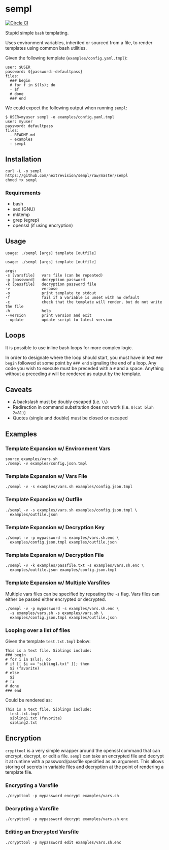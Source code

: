 # sempl

[![Circle CI](https://circleci.com/gh/nextrevision/sempl.svg?style=svg)](https://circleci.com/gh/nextrevision/sempl)

Stupid simple `bash` templating.

Uses environment variables, inherited or sourced from a file, to render
templates using common bash utilities.

Given the following template (`examples/config.yaml.tmpl`):

    user: $USER
    password: ${password:-defaultpass}
    files:
      ### begin
      # for f in $(ls); do
      - $f
      # done
      ### end

We could expect the following output when running `sempl`:

    $ USER=myuser sempl -o examples/config.yaml.tmpl
    user: myuser
    password: defaultpass
    files:
      - README.md
      - examples
      - sempl

## Installation

    curl -L -o sempl https://github.com/nextrevision/sempl/raw/master/sempl
    chmod +x sempl

### Requirements

* bash
* sed (GNU)
* mktemp
* grep (egrep)
* openssl (if using encryption)

## Usage

```
usage: ./sempl [args] template [outfile]

usage: ./sempl [args] template [outfile]

args:
-s [varsfile]   vars file (can be repeated)
-p [password]   decryption password
-k [passfile]   decryption password file
-v              verbose
-o              print template to stdout
-f              fail if a variable is unset with no default
-c              check that the template will render, but do not write the file
-h              help
--version       print version and exit
--update        update script to latest version
```

## Loops

It is possible to use inline bash loops for more complex logic.

In order to designate where the loop should start, you must have in text
`### begin` followed at some point by `### end` signaling the end of a loop.
Any code you wish to execute must be preceded with a `#` and a space. Anything
without a preceding `#` will be rendered as output by the template.

## Caveats

* A backslash must be doubly escaped (i.e. `\\`)
* Redirection in command substitution does not work (i.e. `$(cat blah 2>&1)`)
* Quotes (single and double) must be closed or escaped

## Examples

### Template Expansion w/ Environment Vars

    source examples/vars.sh
    ./sempl -v examples/config.json.tmpl

### Template Expansion w/ Vars File

    ./sempl -v -s examples/vars.sh examples/config.json.tmpl

### Template Expansion w/ Outfile

    ./sempl -v -s examples/vars.sh examples/config.json.tmpl \
      examples/outfile.json

### Template Expansion w/ Decryption Key

    ./sempl -v -p mypassword -s examples/vars.sh.enc \
      examples/config.json.tmpl examples/outfile.json

### Template Expansion w/ Decryption File

    ./sempl -v -k examples/passfile.txt -s examples/vars.sh.enc \
      examples/outfile.json examples/config.json.tmpl

### Template Expansion w/ Multiple Varsfiles

Multiple vars files can be specified by repeating the `-s` flag. Vars files can
either be passed either encrypted or decrypted.

    ./sempl -v -p mypassword -s examples/vars.sh.enc \
      -s examples/vars.sh -s examples/vars.sh \
      examples/config.json.tmpl examples/outfile.json

### Looping over a list of files

Given the template `test.txt.tmpl` below:

    This is a text file. Siblings include:
    ### begin
    # for i in $(ls); do
    # if [[ $i == "sibling1.txt" ]]; then
      $i (favorite)
    # else
      $i
    # fi
    # done
    ### end

Could be rendered as:

    This is a text file. Siblings include:
      test.txt.tmpl
      sibling1.txt (favorite)
      sibling2.txt

## Encryption

`crypttool` is a very simple wrapper around the openssl command that
can encrypt, decrypt, or edit a file. `sempl` can take an encrypted file
and decrypt it at runtime with a password/passfile specified as an argument.
This allows storing of secrets in variable files and decryption at the point
of rendering a template file.

### Encrypting a Varsfile

    ./crypttool -p mypassword encrypt examples/vars.sh

### Decrypting a Varsfile

    ./crypttool -p mypassword decrypt examples/vars.sh.enc

### Editing an Encrypted Varsfile

    ./crypttool -p mypassword edit examples/vars.sh.enc
